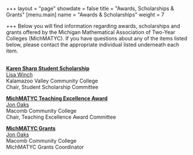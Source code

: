 +++
layout = "page"
showdate = false
title = "Awards, Scholarships & Grants"
[menu.main]
name = "Awards & Scholarships"
weight = 7

+++
Below you will find information regarding awards, scholarships and grants offered by the Michigan Mathematical Association of Two-Year Colleges (MichMATYC). If you have questions about any of the items listed below, please contact the appropriate individual listed underneath each item.</br></br>

<b>[Karen Sharp Student Scholarship](http://michmatyc.org/awards/scholarships/)</b></br>
[Lisa Winch](mailto:lwinch@kvcc.edu)</br>
Kalamazoo Valley Community College</br>
Chair, Student Scholarship Committee</br>

<b>[MichMATYC Teaching Excellence Award](http://michmatyc.org/awards/teachingexcellence/)</b></br>
[Jon Oaks](mailto:jonnyoaks@gmail.com)</br>
Macomb Community College</br>
Chair, Teaching Excellence Award Committee</br>

<b>[MichMATYC Grants](http://michmatyc.org/awards/grants/)</b></br>
[Jon Oaks](mailto:jonnyoaks@gmail.com)</br>
Macomb Community College</br>
MichMATYC Grants Coordinator
